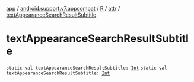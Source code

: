 [app](../../../index.md) / [android.support.v7.appcompat](../../index.md) / [R](../index.md) / [attr](index.md) / [textAppearanceSearchResultSubtitle](.)

# textAppearanceSearchResultSubtitle

`static val textAppearanceSearchResultSubtitle: `[`Int`](https://kotlinlang.org/api/latest/jvm/stdlib/kotlin/-int/index.html)
`static val textAppearanceSearchResultSubtitle: `[`Int`](https://kotlinlang.org/api/latest/jvm/stdlib/kotlin/-int/index.html)